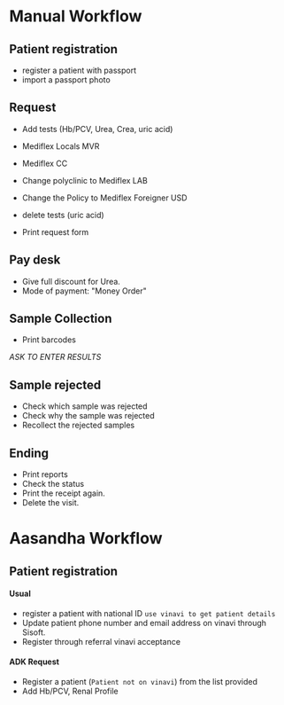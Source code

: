 # Manual Workflow

## Patient registration

- register a patient with passport
- import a passport photo

## Request

- Add tests (Hb/PCV, Urea, Crea, uric acid)
- Mediflex Locals MVR
- Mediflex CC
  
- Change polyclinic to Mediflex LAB
- Change the Policy to Mediflex Foreigner USD
- delete tests (uric acid)
- Print request form

## Pay desk

- Give full discount for Urea.
- Mode of payment: "Money Order"

## Sample Collection
- Print barcodes

_ASK TO ENTER RESULTS_

## Sample rejected
- Check which sample was rejected
- Check why the sample was rejected
- Recollect the rejected samples

## Ending

- Print reports
- Check the status
- Print the receipt again.
- Delete the visit.


# Aasandha Workflow

## Patient registration

#### Usual

- register a patient with national ID `use vinavi to get patient details`
- Update patient phone number and email address on vinavi through Sisoft.
- Register through referral vinavi acceptance

#### ADK Request

- Register a patient (`Patient not on vinavi`) from the list provided
- Add Hb/PCV, Renal Profile
